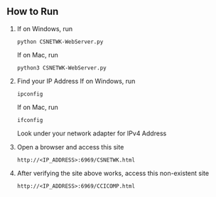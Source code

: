 ## How to Run

1. If on Windows, run
    ```
    python CSNETWK-WebServer.py
    ```
    
    If on Mac, run
    ```
    python3 CSNETWK-WebServer.py
    ```

2. Find your IP Address
    If on Windows, run
    ```
    ipconfig
    ```
    
    If on Mac, run
    ```
    ifconfig
    ```
    
    Look under your network adapter for IPv4 Address

3. Open a browser and access this site
    ```
    http://<IP_ADDRESS>:6969/CSNETWK.html
    ```

3. After verifying the site above works, access this non-existent site
    ```
    http://<IP_ADDRESS>:6969/CCICOMP.html
    ```
